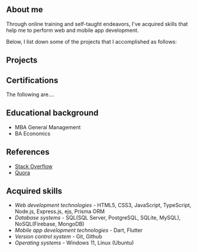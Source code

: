 ## About me
Through online training and self-taught endeavors, I've acquired skills that help me to perform web and mobile app development.

Below, I list down some of the projects that I accomplished as follows:

## Projects 


## Certifications
The following are....

## Educational background
- MBA General Management
- BA Economics

## References
- [Stack Overflow](https://stackoverflow.com/users/15255181/esayas-fisseha-gebresilasie)
- [Quora](https://github.com/addiscodr)

## Acquired skills
- *Web development technologies* - HTML5, CSS3, JavaScript, TypeScript, Node.js, Express.js, ejs, Prisma ORM
- *Database systems* - SQL(SQL Server, PostgreSQL, SQLite, MySQL), NoSQL(Firebase, MongoDB)
- *Mobile app development technologies* - Dart, Flutter
- *Version control system* - Git, Github
- *Operating systems* - Windows 11, Linux (Ubuntu) 


   

